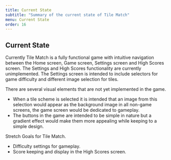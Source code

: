 ```yaml
---
title: Current State
subtitle: "Summary of the current state of Tile Match"
menu: Current State
order: 16
---
```


## Current State

Currently Tile Match is a fully functional game with intuitive navigation between the Home screen, Game screen, Settings screen and High Scores screen. The Settings and High Scores functionality are currently unimplemented. The Settings screen is intended to include selectors for game difficulty and different image selection for tiles.

There are several visual elements that are not yet implemented in the game.
* When a tile scheme is selected it is intended that an image from this selection would appear as the background image in all non-game screens, the game screen would be dedicated to gameplay.
* The buttons in the game are intended to be simple in nature but a gradient effect would make them more appealing while keeping to a simple design.

Stretch Goals for Tile Match.

* Difficulty settings for gameplay.
* Score keeping and display in the High Scores screen.